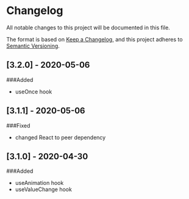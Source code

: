 # Changelog
All notable changes to this project will be documented in this file.

The format is based on [Keep a Changelog](https://keepachangelog.com/en/1.0.0/),
and this project adheres to [Semantic Versioning](https://semver.org/spec/v2.0.0.html).

## [3.2.0] - 2020-05-06
###Added
- useOnce hook

## [3.1.1] - 2020-05-06
###Fixed
- changed React to peer dependency

## [3.1.0] - 2020-04-30
###Added
- useAnimation hook
- useValueChange hook